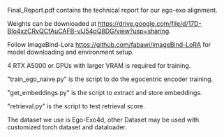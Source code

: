 Final_Report.pdf contains the technical report for our ego-exo alignment.

Weights can be downloaded at https://drive.google.com/file/d/17D-BIo4xzCRvQCfAuCAFB-vlJ54pQ8DG/view?usp=sharing.

Follow ImageBind-Lora https://github.com/fabawi/ImageBind-LoRA for model downloading and environment setup.

4 RTX A5000 or GPUs with larger VRAM is required for training.

"train_ego_naive.py" is the script to do the egocentric encoder training.

"get_embeddings.py" is the script to extract and store embeddings.

"retrieval.py" is the script to test retrieval score.

The dataset we use is Ego-Exo4d, other Dataset may be used with customized torch dataset and dataloader.
